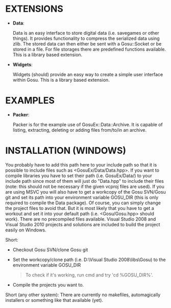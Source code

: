 EXTENSIONS
==========
* **Data**:
  
  Data is an easy interface to store digital data (i.e. savegames or other things). It provides functionality to compress the serialized data using zlib. The stored data can then either be sent with a Gosu::Socket or be stored in a file. For  file storages there are predefined functions available. This is a library based extension.

* **Widgets**:
  
  Widgets (should) provide an easy way to create a simple user interface within Gosu. This is a library based extension.

EXAMPLES
========
* **Packer**:
  
  Packer is for the example use of GosuEx::Data::Archive. It is capable of listing, extracting, deleting or adding files from/to/in an archive.
	
INSTALLATION (WINDOWS)
======================
You probably have to add this path here to your include path so that it is possible to include files such as <GosuEx/Data/Data.hpp>. If you want to compile libraries you have to set their path (i.e. GosuEx/Data/) to your include path since most of them will just do "Data.hpp" to include their files (note: this should not be necessary if the given vcproj files are used). If you are using MSVC you will also have to get a workcopy of the Gosu SVN/Gosu git and set its path into your environment variable GOSU_DIR (this is only required to compile the Data package). Of course, you can simply change the project files to avoid that. But it is most likely that you have to get a workout and set it into your default path (i.e. <Gosu/Gosu.hpp> should work). There are no precompiled files available. Visual Studio 2008 and Visual Studio 2010 projects and solutions are included to build the project easily on Windows.	
  
Short:
- Checkout Gosu SVN/clone Gosu git
- Set the workcopy/clone path (i.e. D:\Visual Studio 2008\libs\Gosu\) to the environment variable GOSU_DIR
  
  > To check if it's working, run cmd and try 'cd %GOSU_DIR%'.
- Compile the projects you want to.
  
Short (any other system):
There are currently no makefiles, automagically installers or something like that available (yet).